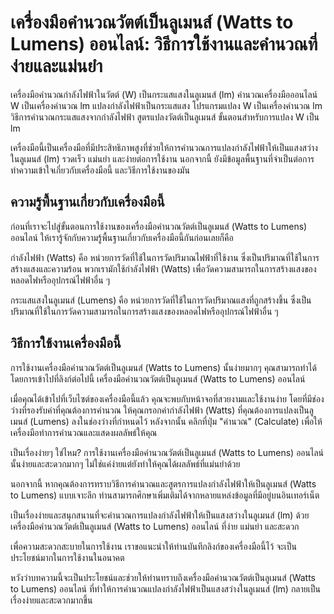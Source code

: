 เครื่องมือคำนวณวัตต์เป็นลูเมนส์ (Watts to Lumens) ออนไลน์: วิธีการใช้งานและคำนวณที่ง่ายและแม่นยำ
================================================================================================

เครื่องมือคำนวณกำลังไฟฟ้าในวัตต์ (W) เป็นกระแสแสงในลูเมนส์ (lm) คำนวณเครื่องมือออนไลน์ W เป็นเครื่องคำนวณ lm แปลงกำลังไฟฟ้าเป็นกระแสแสง โปรแกรมแปลง W เป็นเครื่องคำนวณ lm วิธีการคำนวณกระแสแสงจากกำลังไฟฟ้า สูตรแปลงวัตต์เป็นลูเมนส์ ขั้นตอนสำหรับการแปลง W เป็น lm

เครื่องมือนี้เป็นเครื่องมือที่มีประสิทธิภาพสูงที่ช่วยให้การคำนวณการแปลงกำลังไฟฟ้าให้เป็นแสงสว่างในลูเมนส์ (lm) รวดเร็ว แม่นยำ และง่ายต่อการใช้งาน นอกจากนี้ ยังมีข้อมูลพื้นฐานที่จำเป็นต่อการทำความเข้าใจเกี่ยวกับเครื่องมือนี้ และวิธีการใช้งานของมัน

ความรู้พื้นฐานเกี่ยวกับเครื่องมือนี้
------------------------------------

ก่อนที่เราจะไปสู่ขั้นตอนการใช้งานของเครื่องมือคำนวณวัตต์เป็นลูเมนส์ (Watts to Lumens) ออนไลน์ ให้เรารู้จักกับความรู้พื้นฐานเกี่ยวกับเครื่องมือนี้กันก่อนเลยก็คือ

กำลังไฟฟ้า (Watts) คือ หน่วยการวัดที่ใช้ในการวัดปริมาณไฟฟ้าที่ใช้งาน ซึ่งเป็นปริมาณที่ใช้ในการสร้างแสงและความร้อน พวกเรามักใช้กำลังไฟฟ้า (Watts) เพื่อวัดความสามารถในการสร้างแสงของหลอดไฟหรืออุปกรณ์ไฟฟ้าอื่น ๆ

กระแสแสงในลูเมนส์ (Lumens) คือ หน่วยการวัดที่ใช้ในการวัดปริมาณแสงที่ถูกสร้างขึ้น ซึ่งเป็นปริมาณที่ใช้ในการวัดความสามารถในการสร้างแสงของหลอดไฟหรืออุปกรณ์ไฟฟ้าอื่น ๆ

วิธีการใช้งานเครื่องมือนี้
--------------------------

การใช้งานเครื่องมือคำนวณวัตต์เป็นลูเมนส์ (Watts to Lumens) นั้นง่ายมากๆ คุณสามารถทำได้โดยการเข้าไปที่ลิงก์ต่อไปนี้ เครื่องมือคำนวณวัตต์เป็นลูเมนส์ (Watts to Lumens) ออนไลน์

เมื่อคุณได้เข้าไปที่เว็บไซต์ของเครื่องมือนี้แล้ว คุณจะพบกับหน้าจอที่สวยงามและใช้งานง่าย โดยที่มีช่องว่างที่รองรับค่าที่คุณต้องการคำนวณ ให้คุณกรอกค่ากำลังไฟฟ้า (Watts) ที่คุณต้องการแปลงเป็นลูเมนส์ (Lumens) ลงในช่องว่างที่กำหนดไว้ หลังจากนั้น คลิกที่ปุ่ม "คำนวณ" (Calculate) เพื่อให้เครื่องมือทำการคำนวณและแสดงผลลัพธ์ให้คุณ

เป็นเรื่องง่ายๆ ใช่ไหม? การใช้งานเครื่องมือคำนวณวัตต์เป็นลูเมนส์ (Watts to Lumens) ออนไลน์นั้นง่ายและสะดวกมากๆ ไม่ใช่แค่ง่ายแต่ยังทำให้คุณได้ผลลัพธ์ที่แม่นยำด้วย

นอกจากนี้ หากคุณต้องการทราบวิธีการคำนวณและสูตรการแปลงกำลังไฟฟ้าให้เป็นลูเมนส์ (Watts to Lumens) แบบเจาะลึก ท่านสามารถศึกษาเพิ่มเติมได้จากหลายแหล่งข้อมูลที่มีอยู่บนอินเทอร์เน็ต

เป็นเรื่องง่ายและสนุกสนานที่จะคำนวณการแปลงกำลังไฟฟ้าให้เป็นแสงสว่างในลูเมนส์ (lm) ด้วยเครื่องมือคำนวณวัตต์เป็นลูเมนส์ (Watts to Lumens) ออนไลน์ ที่ง่าย แม่นยำ และสะดวก

เพื่อความสะดวกสะบายในการใช้งาน เราขอแนะนำให้ท่านบันทึกลิงก์ของเครื่องมือนี้ไว้ จะเป็นประโยชน์มากในการใช้งานในอนาคต

หวังว่าบทความนี้จะเป็นประโยชน์และช่วยให้ท่านทราบถึงเครื่องมือคำนวณวัตต์เป็นลูเมนส์ (Watts to Lumens) ออนไลน์ ที่ทำให้การคำนวณแปลงกำลังไฟฟ้าเป็นแสงสว่างในลูเมนส์ (lm) กลายเป็นเรื่องง่ายและสะดวกมากขึ้น